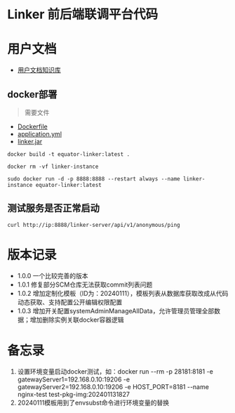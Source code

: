 # Linker 前后端联调平台代码

# 用户文档

- [用户文档知识库](https://m1lifwiv5r.feishu.cn/wiki/G96mwEUH0ig1pfkxEfrcGFBbnZf?from=from_copylink)

## docker部署

> 需要文件

- [Dockerfile](config_sample/Dockerfile)
- [application.yml](config_sample/application.yml)
- [linker.jar](target%2Flinker.jar)

```shell
docker build -t equator-linker:latest .

docker rm -vf linker-instance

sudo docker run -d -p 8888:8888 --restart always --name linker-instance equator-linker:latest
```

## 测试服务是否正常启动

```shell
curl http://ip:8888/linker-server/api/v1/anonymous/ping
```

# 版本记录

- 1.0.0 一个比较完善的版本
- 1.0.1 修复部分SCM仓库无法获取commit列表问题
- 1.0.2 增加定制化模板（ID为：20240111），模板列表从数据库获取改成从代码动态获取、支持配置公开编辑权限配置
- 1.0.3 增加开关配置systemAdminManageAllData，允许管理员管理全部数据；增加删除实例关联docker容器逻辑

# 备忘录

1. 设置环境变量启动docker测试，如：docker run --rm -p 28181:8181 -e gatewayServer1=192.168.0.10:19206 -e
   gatewayServer2=192.168.0.10:19206 -e HOST_PORT=8181 --name nginx-test test-pkg-img:202401131827
2. 20240111模板用到了envsubst命令进行环境变量的替换